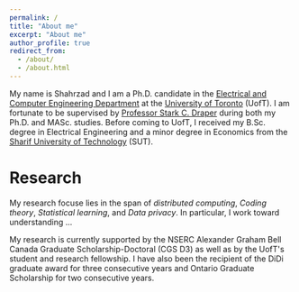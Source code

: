 ```yaml
---
permalink: /
title: "About me"
excerpt: "About me"
author_profile: true
redirect_from: 
  - /about/
  - /about.html
---
```


My name is Shahrzad and I am a Ph.D. candidate in the [Electrical and Computer Engineering Department](https://www.ece.utoronto.ca/) at the [University of Toronto](https://www.utoronto.ca/) (UofT). I am fortunate to be supervised by [Professor Stark C. Draper](https://www.ece.utoronto.ca/people/draper-s/) during both my Ph.D. and MASc. studies. Before coming to UofT, I received my B.Sc. degree in Electrical Engineering and a minor degree in Economics from the [Sharif University of Technology](http://www.en.sharif.edu/) (SUT).

# Research

My research focuse lies in the span of *distributed computing*, *Coding theory*, *Statistical learning*, and *Data privacy*. In particular, I work toward understanding ...

My research is currently supported by the NSERC Alexander Graham Bell Canada Graduate Scholarship-Doctoral (CGS D3) as well as by the UofT's student and research fellowship. I have also been the recipient of the DiDi graduate award for three consecutive years and Ontario Graduate Scholarship for two consecutive years.